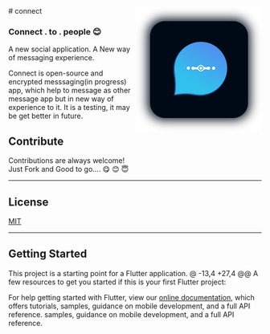 <img src="/assets/images/logo_for_github.png" align="right" />
# connect

### Connect . to  . people 😊 

A new social application.
A New way of messaging experience.

Connect is open-source and encrypted messsaging(in progress) app, which help to message as other message app but in new way of experience to it. It is a testing, it may be get better in future. 
## Contribute

Contributions are always welcome!\
Just Fork and Good to go....
😋  😊  😇
 
___
## License

[MIT](https://github.com/guruprasadhj/Tuby/blob/master/LICENSE)
___
## Getting Started

This project is a starting point for a Flutter application.
@ -13,4 +27,4 @@ A few resources to get you started if this is your first Flutter project:

For help getting started with Flutter, view our
[online documentation](https://flutter.dev/docs), which offers tutorials,
samples, guidance on mobile development, and a full API reference.
samples, guidance on mobile development, and a full API reference.
